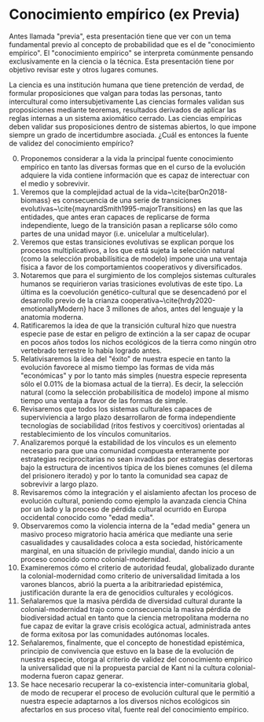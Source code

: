 # Conocimiento empírico (ex Previa)

Antes llamada "previa", esta presentación tiene que ver con un tema fundamental previo al concepto de probabilidad que es el de "conocimiento empírico".
El "conocimiento empírico" se interpreta comúnmente pensando exclusivamente en la ciencia o la técnica.
Esta presentación tiene por objetivo revisar este y otros lugares comunes.

La ciencia es una institución humana que tiene pretención de verdad, de formular proposiciones que valgan para todas las personas, tanto intercultural como intersubjetivamente
Las ciencias formales validan sus proposiciones mediante teoremas, resultados derivados de aplicar las reglas internas a un sistema axiomático cerrado.
Las ciencias empíricas deben validar sus proposiciones dentro de sistemas abiertos, lo que impone siempre un grado de incertidumbre asociada.
¿Cuál es entonces la fuente de validez del conocimiento empírico?

0. Proponemos considerar a la vida la principal fuente conocimiento empírico en tanto las diversas formas que en el curso de la evolución adquiere la vida contiene información que es capaz de interectuar con el medio y sobrevivir.
0. Veremos que la complejidad actual de la vida~\cite{barOn2018-biomass} es consecuencia de una serie de transiciones evolutivas~\cite{maynardSmith1995-majorTransitions} en las que las entidades, que antes eran capaces de replicarse de forma independiente, luego de la transición pasan a replicarse sólo como partes de una unidad mayor (i.e. unicelular a multicelular).
0. Veremos que estas transiciones evolutivas se explican porque los procesos multiplicativos, a los que está sujeta la selección natural (como la selección probabilísitica de modelo) impone una una ventaja física a favor de los comportamientos cooperativos y diversificados.
0. Notaremos que para el surgimiento de los complejos sistemas culturales humanos se requirieron varias trasiciones evolutivas de este tipo. La última es la coevolución genético-cultural que se desencadenó por el desarrollo previo de la crianza cooperativa~\cite{hrdy2020-emotionallyModern} hace 3 millones de años, antes del lenguaje y la anatomia moderna.
0. Ratificaremos la idea de que la transición cultural hizo que nuestra especie pase de estar en peligro de extinción a la ser capaz de ocupar en pocos años todos los nichos ecológicos de la tierra como ningún otro vertebrado terrestre lo había logrado antes.
0. Relativisaremos la idea del "éxito" de nuestra especie en tanto la evolución favorece al mismo tiempo las formas de vida más "económicas" y por lo tanto más simples (nuestra especie representa sólo el 0.01\% de la biomasa actual de la tierra). Es decir, la selección natural (como la selección probabilísitica de modelo) impone al mismo tiempo una ventaja a favor de las formas de simple.
0. Revisaremos que todos los sistemas culturales capaces de superviviencia a largo plazo desarrollaron de forma independiente tecnologías de sociabilidad (ritos festivos y coercitivos) orientadas al restablecimiento de los vínculos comunitarios.
0. Analizaremos porqué la estabilidad de los vínculos es un elemento necesario para que una comunidad compuesta enteramente por estrategias reciprocitarias no sean invadidas por estrategias desertoras bajo la estructura de incentivos típica de los bienes comunes (el dilema del prisionero iterado) y por lo tanto la comunidad sea capaz de sobrevivir a largo plazo.
0. Revisaremos cómo la integración y el aislamiento afectan los proceso de evolución cultural, poniendo como ejemplo la avanzada ciencia China por un lado y la proceso de pérdida cultural ocurrido en Europa occidental conocido como "edad media".
0. Observaremos como la violencia interna de la "edad media" genera un masivo proceso migratorio hacia américa que mediante una serie casualidades y causalidades coloca a esta sociedad, históricamente marginal, en una situación de privilegio mundial, dando inicio a un proceso conocido como colonial-modernidad.
0. Examineremos cómo el criterio de autoridad feudal, globalizado durante la colonial-modernidad como criterio de universalidad limitada a los varones blancos, abrió la puerta a la aribitrariedad epistémica, justificación durante la era de genocidios culturales y ecológicos.
0. Señalaremos que la masiva pérdida de diversidad cultural durante la colonial-modernidad trajo como consecuencia la masiva pérdida de biodiversidad actual en tanto que la ciencia metropolitana moderna no fue capaz de evitar la grave crisis ecológica actual, administrada antes de forma exitosa por las comunidades autónomas locales.
0. Señalaremos, finalmente, que el concepto de honestidad epistémica, principio de convivencia que estuvo en la base de la evolución de nuestra especie, otorga al criterio de validez del conocimiento empírico la universalidad que ni la propuesta parcial de Kant ni la cultura colonial-moderna fueron capaz generar.
0. Se hace necesario recuperar la co-existencia inter-comunitaria global, de modo de recuperar el proceso de evolución cultural que le permitió a nuestra especie adaptarnos a los diversos nichos ecológicos sin afectarlos en sus proceso vital, fuente real del conocimiento empírico.